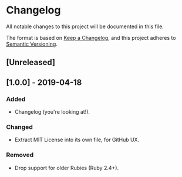 # Changelog

All notable changes to this project will be documented in this file.

The format is based on [Keep a Changelog](https://keepachangelog.com/en/1.0.0/),
and this project adheres to [Semantic Versioning](https://semver.org/spec/v2.0.0.html).

## [Unreleased]

## [1.0.0] - 2019-04-18
### Added
- Changelog (you're looking at!).

### Changed
- Extract MIT License into its own file, for GitHub UX.

### Removed
- Drop support for older Rubies (Ruby 2.4+).
